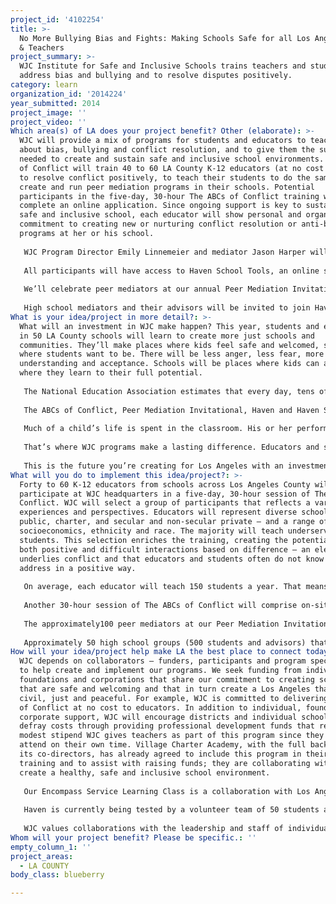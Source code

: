 ```yaml
---
project_id: '4102254'
title: >-
  No More Bullying Bias and Fights: Making Schools Safe for all Los Angeles Kids
  & Teachers
project_summary: >-
  WJC Institute for Safe and Inclusive Schools trains teachers and students to
  address bias and bullying and to resolve disputes positively.
category: learn
organization_id: '2014224'
year_submitted: 2014
project_image: ''
project_video: ''
Which area(s) of LA does your project benefit? Other (elaborate): >-
  WJC will provide a mix of programs for students and educators to teach them
  about bias, bullying and conflict resolution, and to give them the support
  needed to create and sustain safe and inclusive school environments. The ABCs
  of Conflict will train 40 to 60 LA County K-12 educators (at no cost to them)
  to resolve conflict positively, to teach their students to do the same, and to
  create and run peer mediation programs in their schools. Potential
  participants in the five-day, 30-hour The ABCs of Conflict training will
  complete an online application. Since ongoing support is key to sustaining a
  safe and inclusive school, each educator will show personal and organizational
  commitment to creating new or nurturing conflict resolution or anti-bias
  programs at her or his school. 
   
   WJC Program Director Emily Linnemeier and mediator Jason Harper will conduct Days 1-3: the basics of conflict; understanding and dealing with conflict positively; and the role of culture, identity and power in conflict. Educators will learn to use mediation and arbitration to solve conflicts; they’ll learn to set up a peer mediation program. WJC Associate Executive Director Lori Nelson and student actors from our Encompass Service Learning Class at Los Angeles County High School for the Arts will focus on bias and the educator’s role in bullying prevention and intervention on Day 4. Restorative Justice specialist Schoene Mahmood will conclude the training. 
   
   All participants will have access to Haven School Tools, an online source of information and lessons about conflict resolution, bias and bullying. The site also has talking points and videos that show the need, efficacy, and value of these programs. These materials help teachers gain support from administrators to work on creating a safe and welcoming climate.
   
   We’ll celebrate peer mediators at our annual Peer Mediation Invitational where elementary, middle and high school students can sharpen their skills in mock mediations, receive coaching and talk with peer mediators from other schools in LA County.
   
   High school mediators and their advisors will be invited to join Haven, our social network for students who are members of organizations (peer mediation groups, anti-bullying clubs, gay-straight alliances) working to make their schools safer and more inclusive. Haven gives these teens 24/7 access to videos, interactive training modules about conflict resolution and prejudice reduction,and forums.
What is your idea/project in more detail?: >-
  What will an investment in WJC make happen? This year, students and educators
  in 50 LA County schools will learn to create more just schools and
  communities. They’ll make places where kids feel safe and welcomed, schools
  where students want to be. There will be less anger, less fear, more
  understanding and acceptance. Schools will be places where kids can achieve,
  where they learn to their full potential.
   
   The National Education Association estimates that every day, tens of thousands of kids choose to stay home and not go to school. They are frightened, desperately unhappy. To these students, school is a place where they are not safe, where they are not wanted. It’s not a place to learn. They don’t do well, they act out, get suspended and fall behind academically and emotionally. Then they drop out...or they stay, miserable and distracted, never achieving their full potential. Instead, let’s make school a place to learn!
   
   The ABCs of Conflict, Peer Mediation Invitational, Haven and Haven School Tools teach kids, teens and adults to change the ways they think about differences and how they respond to conflict. Those lessons – about solving conflicts collaboratively, that you don’t have to be afraid or hateful of difference – go home. They go into the community.
    
   Much of a child’s life is spent in the classroom. His or her performance there has ramifications far into the future – in terms of socioeconomics, health, happiness. But too often educators and students are unschooled about how to resolve disputes, even small ones that disrupt the learning environment, or how to understand and accept difference and to work against bullying and bias. 
   
   That’s where WJC programs make a lasting difference. Educators and students learn about conflict, bullying and bias…how it plays out in class and on campus, how she or he can stop it. Some teachers even start student-run mediation programs. Teens working to make their schools safe and welcoming are supported by peers as part of our social network exclusively for high school students and their advisers. Teachers, students, families – anyone with a stake in resolving conflicts peacefully and making schools safe – have online access to lessons and helpful tips.
   
   This is the future you’re creating for Los Angeles with an investment in WJC as part of LA2050: schools where kids are safe and happy and achieve to their full potential, communities that welcome rather than intimidate.
What will you do to implement this idea/project?: >-
  Forty to 60 K-12 educators from schools across Los Angeles County will
  participate at WJC headquarters in a five-day, 30-hour session of The ABCs of
  Conflict. WJC will select a group of participants that reflects a variety of
  experiences and perspectives. Educators will represent diverse school types –
  public, charter, and secular and non-secular private – and a range of
  socioeconomics, ethnicity and race. The majority will teach underserved
  students. This selection enriches the training, creating the potential for
  both positive and difficult interactions based on difference – an element that
  underlies conflict and that educators and students often do not know how to
  address in a positive way.
   
   On average, each educator will teach 150 students a year. That means that the 40-60 educators trained in The ABCs of Conflict – in solving disputes positively and working against bias and bullying – will directly and positively affect 9000 students. In turn, these students will have better interactions with countless others at school and beyond.
   
   Another 30-hour session of The ABCs of Conflict will comprise on-site training for the full 15-member staff of LAUSD K-5 Village Charter Academy in Canoga Park. The Academy is opening in August 2014. The school’s co-directors have invited WJC to help create, from day one, a culture of inclusion and safety. The Academy will enroll up to 250 students, the majority being English learners from underserved populations. 30-40 4th and 5th graders will be trained as peer mediators. Again, they will positively affect family, friends and community.
   
   The approximately100 peer mediators at our Peer Mediation Invitational attend elementary, middle and high schools throughout Los Angeles County. WJC will invite current and former participants of The ABCs of Conflict to send their student mediators to the event, and will also invite students from any LA County peer mediation program. In addition, dozens of adult mediators, educators and judges and lawyers from the WJC Board volunteer to coach, mediate and present.
   
   Approximately 50 high school groups (500 students and advisors) that are addressing bullying, prejudice or violence issues will join Haven social network next year. Additionally, more than 1000 teachers, parents, students, grandparents –anyone interested in understanding conflict resolution, bias and bullying and what an individual can do – will use Haven School Tools.
How will your idea/project help make LA the best place to connect today? In LA2050?: >-
  WJC depends on collaborators – funders, participants and program specialists –
  to help create and implement our programs. We seek funding from individuals,
  foundations and corporations that share our commitment to creating schools
  that are safe and welcoming and that in turn create a Los Angeles that is more
  civil, just and peaceful. For example, WJC is committed to delivering The ABCs
  of Conflict at no cost to educators. In addition to individual, foundation and
  corporate support, WJC will encourage districts and individual schools to help
  defray costs through providing professional development funds that replace the
  modest stipend WJC gives teachers as part of this program since they typically
  attend on their own time. Village Charter Academy, with the full backing of
  its co-directors, has already agreed to include this program in their teacher
  training and to assist with raising funds; they are collaborating with us to
  create a healthy, safe and inclusive school environment.
   
   Our Encompass Service Learning Class is a collaboration with Los Angeles County High School for the Arts (LACHSA). Student actors and artists from LACHSA demonstrate the impact of homophobia, racial bias and bullying on the classroom; they work in our Peer Mediation Invitational; Creating Bias-Free Classrooms; Haven and Haven School Tools programs.
   
   Haven is currently being tested by a volunteer team of 50 students and educators from LACHSA, Social Justice Schools: Global Issues Academy and University High School. They test the site and report needed fixes to the program consultant who is creating the site structure. The testers also evaluate content and technology to ensure that WJC is creating a user-friendly and youth-empowering product that addresses the needs of high school students committed to creating better schools.
   
   WJC values collaborations with the leadership and staff of individual schools. A single educator cannot create and/or sustain a safe and inclusive school; administrators and other school staff members must also support conflict resolution as a way to create a school climate that promotes learning. We look for this collaboration as we implement each program: educators who have the support of their administration to start an anti-bully or anti-bias or peer mediation program; a principal’s validation that students and advisers from his or her school should participate in Haven; a school’s suggestion that parents check out Haven School Tools.
Whom will your project benefit? Please be specific.: ''
empty_column_1: ''
project_areas:
  - LA COUNTY
body_class: blueberry

---
```

